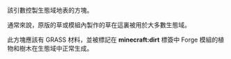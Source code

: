 該引數控製生態域地表的方塊。

通常來說，原版的草或模組內製作的草在這裏被用於大多數生態域。

此方塊應該有 GRASS 材料，並被標記在 <b>minecraft:dirt</b> 標簽中 Forge 模組的植物和樹木在生態域中正常生成。